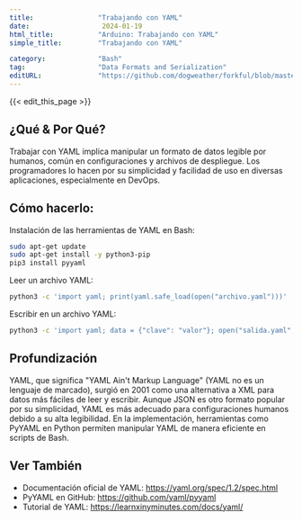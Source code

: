 ```yaml
---
title:                "Trabajando con YAML"
date:                  2024-01-19
html_title:           "Arduino: Trabajando con YAML"
simple_title:         "Trabajando con YAML"

category:             "Bash"
tag:                  "Data Formats and Serialization"
editURL:              "https://github.com/dogweather/forkful/blob/master/content/es/bash/working-with-yaml.md"
---
```


{{< edit_this_page >}}

## ¿Qué & Por Qué?

Trabajar con YAML implica manipular un formato de datos legible por humanos, común en configuraciones y archivos de despliegue. Los programadores lo hacen por su simplicidad y facilidad de uso en diversas aplicaciones, especialmente en DevOps.

## Cómo hacerlo:

Instalación de las herramientas de YAML en Bash:
```Bash
sudo apt-get update
sudo apt-get install -y python3-pip
pip3 install pyyaml
```

Leer un archivo YAML:
```Bash
python3 -c 'import yaml; print(yaml.safe_load(open("archivo.yaml")))'
```

Escribir en un archivo YAML:
```Bash
python3 -c 'import yaml; data = {"clave": "valor"}; open("salida.yaml", "w").write(yaml.dump(data))'
```

## Profundización

YAML, que significa "YAML Ain't Markup Language" (YAML no es un lenguaje de marcado), surgió en 2001 como una alternativa a XML para datos más fáciles de leer y escribir. Aunque JSON es otro formato popular por su simplicidad, YAML es más adecuado para configuraciones humanos debido a su alta legibilidad. En la implementación, herramientas como PyYAML en Python permiten manipular YAML de manera eficiente en scripts de Bash.

## Ver También

- Documentación oficial de YAML: https://yaml.org/spec/1.2/spec.html
- PyYAML en GitHub: https://github.com/yaml/pyyaml
- Tutorial de YAML: https://learnxinyminutes.com/docs/yaml/
